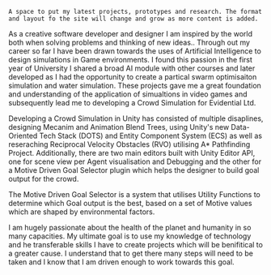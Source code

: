 
`A space to put my latest projects, prototypes and research. The format and layout fo the site will change and grow as more content is added.` 


As a creative software developer and designer I am inspired by the world both when solving problems and thinking of new ideas.. Through out my career so far I have been drawn towards the uses of Artificial Intelligence to design simulations in Game environments. I found this passion in the first year of University I shared a broad AI module with other courses and later developed as I had the opportunity to create a partical swarm optimisaiton simulation and water simulation. These projects gave me a great foundation and understanding of the application of simualtions in video games and subsequently lead me to developing a Crowd Simulation for Evidential Ltd.

Developing a Crowd Simulation in Unity has consisted of multiple disaplines, designing Mecanim and Animation Blend Trees, using Unity's new Data-Oriented Tech Stack (DOTS) and Entity Component System (ECS) as well as reseraching Reciprocal Velocity Obstacles (RVO) utilising A* Pathfinding Project. Additionally, there are two main editors built with Unity Editor API, one for scene view per Agent visualisation and Debugging and the other for a Motive Driven Goal Selector plugin which helps the designer to build goal output for the crowd. 

The Motive Driven Goal Selector is a system that utilises Utility Functions to determine which Goal output is the best, based on a set of Motive values which are shaped by environmental factors.

I am hugely passionate about the health of the planet and humanity in so many capacities. My ultimate goal is to use my knowledge of technology and he transferable skills I have to create projects which will be benifitical to a greater cause. I understand that to get there many steps will need to be taken and I know that I am driven enough to work towards this goal. 
